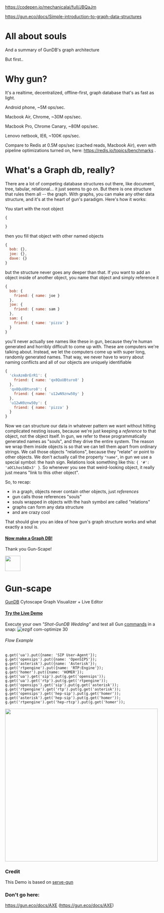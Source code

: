 https://codepen.io/mechanicalai/full/JBQaJm


https://gun.eco/docs/Simple-introduction-to-graph-data-structures

# All about souls

And a summary of GunDB's graph architecture

But first..

# Why gun?

It's a realtime, decentralized, offline-first, graph database that's as fast as light. 

Android phone, ~5M ops/sec.

Macbook Air, Chrome, ~30M ops/sec.

Macbook Pro, Chrome Canary, ~80M ops/sec.

Lenovo netbook, IE6, ~100K ops/sec.

Compare to Redis at 0.5M ops/sec (cached reads, Macbook Air), even with pipeline optimizations turned on, here: https://redis.io/topics/benchmarks .

# What's a Graph db, really?

There are a lot of competing database structures out there, like document, tree, tabular, relational... it just seems to go on. But there is one structure that rules them all -- the graph. With graphs, you can make any other data structure, and it's at the heart of gun's paradigm. Here's how it works:

You start with the root object
```javascript
{

}
```
then you fill that object with other named objects
```javascript
{
  bob: {},
  joe: {},
  dave: {}
}
```
but the structure never goes any deeper than that. If you want to add an object inside of another object, you name that object and simply reference it
```javascript
{
  bob: {
    friend: { name: joe }
  },
  joe: {
    friend: { name: sam }
  },
  sam: {
    friend: { name: 'pizza' }
  }
}
```
you'll never actually see names like these in gun, because they're human generated and horribly difficult to come up with. These are computers we're talking about. Instead, we let the computers come up with super long, randomly generated names. That way, we never have to worry about naming conflicts and all of our objects are uniquely identifiable

<!-- TODO: cover relations and what they do -->
```javascript
{
  'ckxAzmBrErR1': {
    friend: { name: 'qx8QuUBturo8' }
  },
  'qx8QuUBturo8': {
    friend: { name: 'u12wN9znw50y' }
  },
  'u12wN9znw50y': {
    friend: { name: 'pizza' }
  }
}
```
Now we can structure our data in whatever pattern we want without hitting complicated nesting issues, because we're just keeping a *reference* to that object, not the object itself. In gun, we refer to these programmatically generated names as "souls", and they drive the entire system. The reason we wrap them inside objects is so that we can tell them apart from ordinary strings. We call those objects "relations", because they "relate" or point to other objects. We don't actually call the property `"name"`, in gun we use a special symbol: the hash sign. Relations look something like this: `{ '#': 'aOCLhos5ADx3' }`. So whenever you see that weird-looking object, it really just means "link to this other object".

So, to recap:
- in a graph, objects never contain other objects, just *references*
- gun calls those references "souls"
- souls wrapped in objects with the hash symbol are called "relations"
- graphs can form any data structure
- and are crazy cool

That should give you an idea of how gun's graph structure works and what exactly a soul is.

#### [Now make a Graph DB!]( https://artificialchat.github.io/gungraph/)


Thank you Gun-Scape!

<img src="http://www.cytoscape.org/images/logo/cy3logoOrange.svg" height=50>

# Gun-scape 
[GunDB](https://github.com/amark/gun) Cytoscape Graph Visualizer + Live Editor

#### [Try the Live Demo](http://rawgit.com/lmangani/gun-scape/master/index.html)
Execute your own _"Shot-GunDB Wedding"_ and test all Gun [commands](http://gun.js.org/docs/get.html) in a snap:
![ezgif com-optimize 30](https://user-images.githubusercontent.com/1423657/31863000-bdd31120-b747-11e7-8b7c-b2586aa7cae8.gif)
<!-- ![ezgif com-optimize 29](https://user-images.githubusercontent.com/1423657/31855811-136fc9e2-b6b3-11e7-9b40-0b6e1a57ad29.gif) -->

###### Flow Example
```
g.get('ua').put({name: 'SIP User-Agent'});
g.get('opensips').put({name: 'OpenSIPS'});
g.get('asterisk').put({name: 'Asterisk'});
g.get('rtpengine').put({name: 'RTP:Engine'});
g.get('homer').put({name: 'HOMER'});
g.get('ua').get('sip').put(g.get('opensips')); 
g.get('ua').get('rtp').put(g.get('rtpengine')); 
g.get('opensips').get('sip').put(g.get('asterisk')); 
g.get('rtpengine').get('rtp').put(g.get('asterisk')); 
g.get('opensips').get('hep-sip').put(g.get('homer')); 
g.get('asterisk').get('hep-sip').put(g.get('homer')); 
g.get('rtpengine').get('hep-rtcp').put(g.get('homer')); 
```
<img src="https://user-images.githubusercontent.com/1423657/31861056-e283d9f4-b725-11e7-8e77-faddca3bbaf8.png" width=500/>

### Credit
This Demo is based on [serve-gun](https://github.com/JosePedroDias/serve-gundb)

### Don't go here:
https://gun.eco/docs/AXE (https://gun.eco/docs/AXE)
